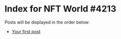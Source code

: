 # Index for NFT World #4213
Posts will be displayed in the order below:

- [Your first post](./001-first.md)

